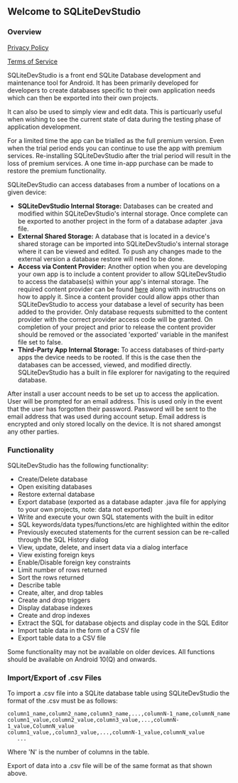 ## Welcome to SQLiteDevStudio

### Overview

[Privacy Policy](PrivacyPolicy.md)

[Terms of Service](TermsOfService.md)

SQLiteDevStudio is a front end SQLite Database development and maintenance tool for Android. It has been primarily developed for developers to create databases specific to their own application needs which can then be exported into their own projects.

It can also be used to simply view and edit data. This is particuarly useful when wishing to see the current state of data during the testing phase of application development.

For a limited time the app can be trialled as the full premium version. Even when the trial period ends you can continue to use the app with premium services. Re-installing SQLiteDevStudio after the trial period will result in the loss of premium services. A one time in-app purchase can be made to restore the premium functionality.

SQLiteDevStudio can access databases from a number of locations on a given device:
- **SQLiteDevStudio Internal Storage:** Databases can be created and modified within SQLiteDevStudio's internal storage. Once complete can be exported to another project in the form of a database adapter .java file.
- **External Shared Storage:** A database that is located in a device's shared storage can be imported into SQLiteDevStudio's internal storage where it can be viewed and edited. To push any changes made to the external version a database restore will need to be done.
- **Access via Content Provider:** Another option when you are developing your own app is to include a content provider to allow SQLiteDevStudio to access the database(s) within your app's internal storage. The required content provider can be found [here](http://github.com/jonnybateman/SQLiteContentProvider.git) along with instructions on how to apply it. Since a content provider could allow apps other than SQLiteDevStudio to access your database a level of security has been added to the provider. Only database requests submitted to the content provider with the correct provider access code will be granted. On completion of your project and prior to release the content provider should be removed or the associated 'exported' variable in the manifest file set to false.
- **Third-Party App Internal Storage:** To access databases of third-party apps the device needs to be rooted. If this is the case then the databases can be accessed, viewed, and modified directly. SQLiteDevStudio has a built in file explorer for navigating to the required database.

After install a user account needs to be set up to access the application. User will be prompted for an email address. This is used only in the event that the user has forgotten their password. Password will be sent to the email address that was used during account setup. Email address is encrypted and only stored locally on the device. It is not shared amongst any other parties.

### Functionality

SQLiteDevStudio has the following functionality:
- Create/Delete database
- Open exisiting databases
- Restore external database
- Export database (exported as a database adapter .java file for applying to your own projects, note: data not exported)
- Write and execute your own SQL statements with the built in editor
- SQL keywords/data types/functions/etc are highlighted within the editor
- Previously executed statements for the current session can be re-called through the SQL History dialog
- View, update, delete, and insert data via a dialog interface
- View existing foreign keys
- Enable/Disable foreign key constraints
- Limit number of rows returned
- Sort the rows returned
- Describe table
- Create, alter, and drop tables
- Create and drop triggers
- Display database indexes
- Create and drop indexes
- Extract the SQL for database objects and display code in the SQL Editor
- Import table data in the form of a CSV file
- Export table data to a CSV file

Some functionality may not be available on older devices. All functions should be available on Android 10(Q) and onwards.

### Import/Export of .csv Files
To import a .csv file into a SQLite database table using SQLiteDevStudio the format of the .csv must be as follows:
```
column1_name,column2_name,column3_name,...,columnN-1_name,columnN_name
column1_value,column2_value,column3_value,...,columnN-1_value,ColumnN_value
column1_value,,column3_value,...,columnN-1_value,columnN_value
   ...
```
Where 'N' is the number of columns in the table.

Export of data into a .csv file will be of the same format as that shown above.
